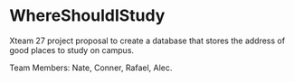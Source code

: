 # WhereShouldIStudy
Xteam 27 project proposal to create a database that stores the address of good places to study on campus.

Team Members: Nate, Conner, Rafael, Alec.
